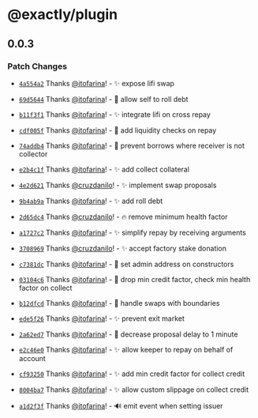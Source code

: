 # @exactly/plugin

## 0.0.3

### Patch Changes

- [`4a554a2`](https://github.com/exactly/mobile/commit/4a554a2d5dfba63d63558c93ca668797869c469d) Thanks [@itofarina](https://github.com/itofarina)! - ✨ expose lifi swap

- [`69d5644`](https://github.com/exactly/mobile/commit/69d5644f6eca8a295ba53ae4586f993d782788c2) Thanks [@itofarina](https://github.com/itofarina)! - 🛂 allow self to roll debt

- [`b11f3f1`](https://github.com/exactly/mobile/commit/b11f3f1e4f8b1c183c3f73d450ae4460e849aa19) Thanks [@itofarina](https://github.com/itofarina)! - ✨ integrate lifi on cross repay

- [`cdf005f`](https://github.com/exactly/mobile/commit/cdf005f80edcad3038d63b2078802afb8dbe89dd) Thanks [@itofarina](https://github.com/itofarina)! - 🦺 add liquidity checks on repay

- [`74addb4`](https://github.com/exactly/mobile/commit/74addb4bf4512c3cdd5e124aca1fa2072520a0fb) Thanks [@itofarina](https://github.com/itofarina)! - 👔 prevent borrows where receiver is not collector

- [`e2b4c1f`](https://github.com/exactly/mobile/commit/e2b4c1f8f482d5320001e762512340204db111f1) Thanks [@itofarina](https://github.com/itofarina)! - ✨ add collect collateral

- [`4e2d621`](https://github.com/exactly/mobile/commit/4e2d6216d7044a6b0269756ea0260543786f9b4f) Thanks [@cruzdanilo](https://github.com/cruzdanilo)! - ✨ implement swap proposals

- [`9b4ab9a`](https://github.com/exactly/mobile/commit/9b4ab9a960ef7ef128b399b84eb652efa8acc084) Thanks [@itofarina](https://github.com/itofarina)! - ✨ add roll debt

- [`2d65dc4`](https://github.com/exactly/mobile/commit/2d65dc4f565d66ca31f1b05e5b9d7b00e5a393fe) Thanks [@cruzdanilo](https://github.com/cruzdanilo)! - 🔥 remove minimum health factor

- [`a1727c2`](https://github.com/exactly/mobile/commit/a1727c2114962121e4a895dd6b82ba9de2d51d25) Thanks [@itofarina](https://github.com/itofarina)! - ✨ simplify repay by receiving arguments

- [`3708969`](https://github.com/exactly/mobile/commit/3708969f513816d456eb1d3cb16b34e0c05c1656) Thanks [@cruzdanilo](https://github.com/cruzdanilo)! - ✨ accept factory stake donation

- [`c7381dc`](https://github.com/exactly/mobile/commit/c7381dcb2b71e7e771f26c089a1b925da9afa0a7) Thanks [@itofarina](https://github.com/itofarina)! - 🛂 set admin address on constructors

- [`03104c6`](https://github.com/exactly/mobile/commit/03104c632c29c5a4d1580283bc27891937dc2b71) Thanks [@itofarina](https://github.com/itofarina)! - 👔 drop min credit factor, check min health factor on collect

- [`b12dfcd`](https://github.com/exactly/mobile/commit/b12dfcde5ad170257d51d50a4c3d6605209dd5e4) Thanks [@itofarina](https://github.com/itofarina)! - 👔 handle swaps with boundaries

- [`ede5f26`](https://github.com/exactly/mobile/commit/ede5f26a7acb71b8340a491e8fea17ddb3b3d181) Thanks [@itofarina](https://github.com/itofarina)! - ✨ prevent exit market

- [`2a62ed7`](https://github.com/exactly/mobile/commit/2a62ed77daf5cf551de4684828f155ba46120b9a) Thanks [@itofarina](https://github.com/itofarina)! - 👔 decrease proposal delay to 1 minute

- [`e2c46e0`](https://github.com/exactly/mobile/commit/e2c46e098157d19593d49d47b1086bb2434762d9) Thanks [@itofarina](https://github.com/itofarina)! - ✨ allow keeper to repay on behalf of account

- [`cf93250`](https://github.com/exactly/mobile/commit/cf93250e6c1e872591a6ddbc515c73d252e16545) Thanks [@itofarina](https://github.com/itofarina)! - ✨ add min credit factor for collect credit

- [`8004ba7`](https://github.com/exactly/mobile/commit/8004ba7edb804d37a224ae6912ebb2c7332fe875) Thanks [@itofarina](https://github.com/itofarina)! - ✨ allow custom slippage on collect credit

- [`a1d2f3f`](https://github.com/exactly/mobile/commit/a1d2f3f0e71533d2d88e14e296a21f781db3c28c) Thanks [@itofarina](https://github.com/itofarina)! - 🔊 emit event when setting issuer
